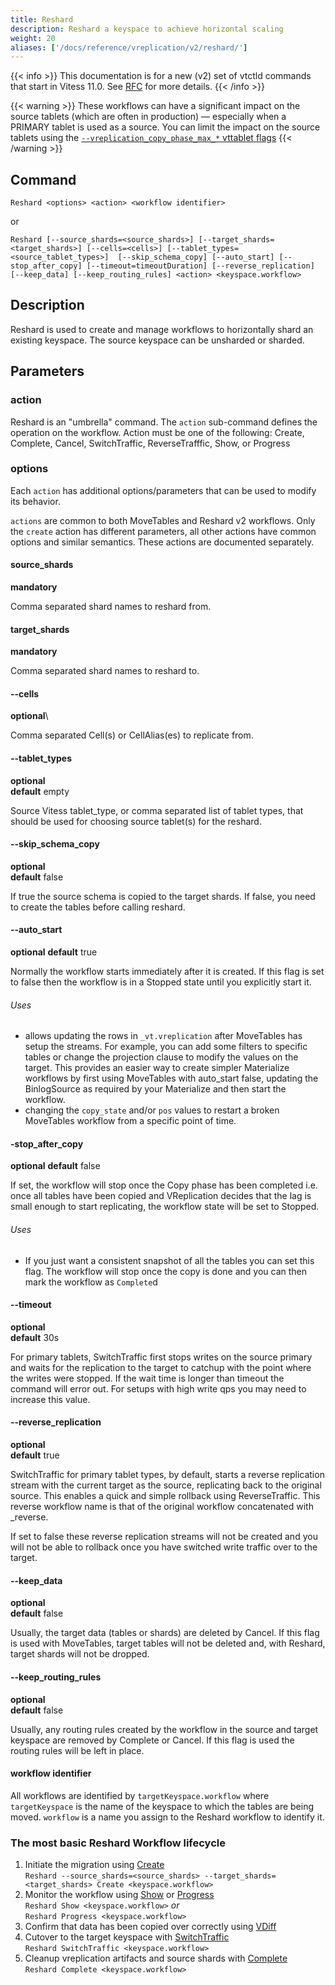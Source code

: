 ```yaml
---
title: Reshard
description: Reshard a keyspace to achieve horizontal scaling
weight: 20
aliases: ['/docs/reference/vreplication/v2/reshard/']
---
```


{{< info >}}
This documentation is for a new (v2) set of vtctld commands that start in Vitess 11.0. See [RFC](https://github.com/vitessio/vitess/issues/7225) for more details.
{{< /info >}}

{{< warning >}}
These workflows can have a significant impact on the source tablets (which are often in production) — especially when a PRIMARY tablet is used as a source. You can limit the impact on the source tablets using the [`--vreplication_copy_phase_max_*` vttablet flags](../flags/#vreplication_copy_phase_max_innodb_history_list_length)
{{< /warning >}}

## Command

```
Reshard <options> <action> <workflow identifier>
```

or

```
Reshard [--source_shards=<source_shards>] [--target_shards=<target_shards>] [--cells=<cells>] [--tablet_types=<source_tablet_types>]  [--skip_schema_copy] [--auto_start] [--stop_after_copy] [--timeout=timeoutDuration] [--reverse_replication] [--keep_data] [--keep_routing_rules] <action> <keyspace.workflow>
```

## Description

Reshard is used to create and manage workflows to horizontally shard an existing keyspace. The source keyspace can be unsharded or sharded.

## Parameters

### action

<div class="cmd">

Reshard is an "umbrella" command. The `action` sub-command defines the operation on the workflow.
Action must be one of the following: Create, Complete, Cancel, SwitchTraffic, ReverseTrafffic, Show, or Progress 

</div>

### options
<div class="cmd">

Each `action` has additional options/parameters that can be used to modify its behavior.

`actions` are common to both MoveTables and Reshard v2 workflows. Only the `create` action has different parameters, all other actions have common options and similar semantics. These actions are documented separately.

</div>

#### source_shards
**mandatory**

<div class="cmd">
Comma separated shard names to reshard from.
</div>

#### target_shards
**mandatory**

<div class="cmd">
Comma separated shard names to reshard to.
</div>

#### --cells
**optional**\

<div class="cmd">
Comma separated Cell(s) or CellAlias(es) to replicate from.
</div>

#### --tablet_types
**optional**\
**default** empty

<div class="cmd">
Source Vitess tablet_type, or comma separated list of tablet types, that should be used for choosing source tablet(s) for the reshard.
</div>

#### --skip_schema_copy
**optional**\
**default** false

<div class="cmd">
If true the source schema is copied to the target shards. If false, you need to create the tables
before calling reshard.
</div>

#### --auto_start

**optional**
**default** true

<div class="cmd">

Normally the workflow starts immediately after it is created. If this flag is set
to false then the workflow is in a Stopped state until you explicitly start it.

</div>

###### Uses
* allows updating the rows in `_vt.vreplication` after MoveTables has setup the
streams. For example, you can add some filters to specific tables or change the
projection clause to modify the values on the target. This
provides an easier way to create simpler Materialize workflows by first using
MoveTables with auto_start false, updating the BinlogSource as required by your
Materialize and then start the workflow.
* changing the `copy_state` and/or `pos` values to restart a broken MoveTables workflow
from a specific point of time.

#### -stop_after_copy

**optional**
**default** false

<div class="cmd">

If set, the workflow will stop once the Copy phase has been completed i.e. once
all tables have been copied and VReplication decides that the lag
is small enough to start replicating, the workflow state will be set to Stopped.

###### Uses
* If you just want a consistent snapshot of all the tables you can set this flag. The workflow
will stop once the copy is done and you can then mark the workflow as `Complete`d

</div>

#### --timeout
**optional**\
**default** 30s

<div class="cmd">

For primary tablets, SwitchTraffic first stops writes on the source primary and waits for the replication to the target to
catchup with the point where the writes were stopped. If the wait time is longer than timeout
the command will error out. For setups with high write qps you may need to increase this value.

</div>

#### --reverse_replication
**optional**\
**default** true

<div class="cmd">

SwitchTraffic for primary tablet types, by default, starts a reverse replication stream with the current target as the source, replicating back to the original source. This enables a quick and simple rollback using ReverseTraffic. This reverse workflow name is that of the original workflow concatenated with \_reverse.

If set to false these reverse replication streams will not be created and you will not be able to rollback once you have switched write traffic over to the target.

</div>

#### --keep_data
**optional**\
**default** false

<div class="cmd">

Usually, the target data (tables or shards) are deleted by Cancel. If this flag is used with MoveTables, target tables will not be deleted and, with Reshard, target shards will not be dropped.

</div>

#### --keep_routing_rules
**optional**\
**default** false

<div class="cmd">

Usually, any routing rules created by the workflow in the source and target keyspace are removed by Complete or Cancel. If this flag is used the routing rules will be left in place.

</div>

#### workflow identifier

<div class="cmd">

All workflows are identified by `targetKeyspace.workflow` where `targetKeyspace` is the name of the keyspace to which the tables are being moved. `workflow` is a name you assign to the Reshard workflow to identify it.

</div>


### The most basic Reshard Workflow lifecycle

1. Initiate the migration using [Create](../create)<br/>
`Reshard --source_shards=<source_shards> --target_shards=<target_shards> Create <keyspace.workflow>`
1. Monitor the workflow using [Show](../show) or [Progress](../progress)<br/>
`Reshard Show <keyspace.workflow>` _*or*_ <br/>
`Reshard Progress <keyspace.workflow>`<br/>
1. Confirm that data has been copied over correctly using [VDiff](../vdiff)
1. Cutover to the target keyspace with [SwitchTraffic](../switchtraffic) <br/>
`Reshard SwitchTraffic <keyspace.workflow>`
1. Cleanup vreplication artifacts and source shards with [Complete](../complete) <br/>
`Reshard Complete <keyspace.workflow>`
